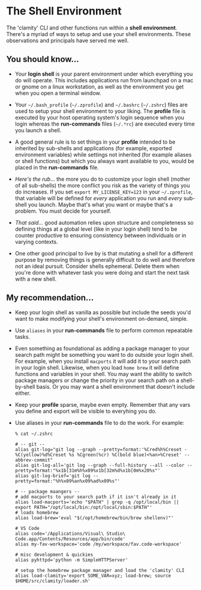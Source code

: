 # The Shell Environment

The 'clamity' CLI and other functions run within a **shell environment**.
There's a myriad of ways to setup and use your shell environments. These
observations and principals have served me well.

## You should know...

- Your **login shell** is your parent environment under which everything you do
  will operate. This includes applications run from launchpad on a mac or gnome
  on a linux workstation, as well as the environment you get when you open a
  terminal window.

- Your `~/.bash_profile` (`~/.zprofile`) and `~/.bashrc` (`~/.zshrc`) files are
  used to setup your shell environment to your liking. The **profile** file is
  executed by your host operating system's login sequence when you login whereas
  the **run-commands** files (`~/.*rc`) are executed every time you launch a
  shell.

- A good general rule is to set things in your **profile** intended to be
  inherited by sub-shells and applications (for example, exported environment
  variables) while settings not inherited (for example aliases or shell
  functions) but which you always want available to you, would be placed in the
  **run-commands** file.

- _Here's the rub_... the more you do to customize your login shell (mother of
  all sub-shells) the more conflict you risk as the variety of things you do
  increases. If you set `export MY_LICENSE_KEY=123` in your `~/.zprofile`, that
  variable will be defined for _every_ application you run and _every_ sub-shell
  you launch. Maybe that's what you want or maybe that's a problem. You must
  decide for yourself.

- _That said..._ good automation relies upon structure and completeness so
  defining things at a global level (like in your login shell) tend to be
  counter productive to ensuring consistency between individuals or in varying
  contexts.

- One other good principal to live by is that mutating a shell for a different
  purpose by removing things is generally difficult to do well and therefore not
  an ideal pursuit. Consider shells ephemeral. Delete them when you're done with
  whatever task you were doing and start the next task with a new shell.

## My recommendation...

- Keep your login shell as vanilla as possible but include the seeds you'd want
  to make modifying your shell's environment on-demand, simple.

- Use `aliases` in your **run-commands** file to perform common repeatable
  tasks.

- Even something as foundational as adding a package manager to your search path
  might be something you want to do outside your login shell. For example, when
  you install `macports` it will add it to your search path in your login shell.
  Likewise, when you load `home brew` it will define functions and variables in
  your shell. You may want the ability to switch package managers or change the
  priority in your search path on a shell-by-shell basis. Or you may want a
  shell environment that doesn't include either.

- Keep your **profile** sparse, maybe even empty. Remember that any vars you
  define and export will be visible to everyhing you do.

- Use aliases in your **run-commands** file to do the work. For example:

  ```
  % cat ~/.zshrc

  # -- git --
  alias git-log="git log --graph --pretty=format:'%Cred%h%Creset -%C(yellow)%d%Creset %s %Cgreen(%cr) %C(bold blue)<%an>%Creset' --abbrev-commit"
  alias git-log-all='git log --graph --full-history --all --color --pretty=format:"%x1b[31m%h%x09%x1b[32m%d%x1b[0m%x20%s"'
  alias git-log-brief='git log --pretty=format:"%h%x09%an%x09%ad%x09%s"'

  # -- package maangers --
  # add macports to your search path if it isn't already in it
  alias load-macports='echo "$PATH" | grep -q /opt/local/bin || export PATH="/opt/local/bin:/opt/local/sbin:$PATH"'
  # loads homebrew
  alias load-brew='eval "$(/opt/homebrew/bin/brew shellenv)"'

  # VS Code
  alias code='/Applications/Visual\ Studio\ Code.app/Contents/Resources/app/bin/code'
  alias my-fav-workspace='code /my/workspace/fav.code-workspace'

  # misc development & quickies
  alias pyhttpd='python -m SimpleHTTPServer'

  # setup the homebrew package manager and load the 'clamity' CLI
  alias load-clamity='export SOME_VAR=xyz; load-brew; source $HOME/src/clamity/loader.sh'
  ```
